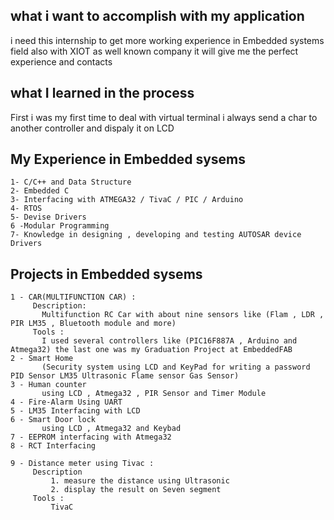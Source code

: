 ## what i want to accomplish with my application
 i need this internship to get more working experience in Embedded systems field also with XIOT as well known company it will give me the perfect experience and contacts 
 
 
 ## what I learned in the process
   First i was my first time to deal with virtual terminal i always send a char to another controller and dispaly it on LCD 
   
   
 ## My Experience in Embedded sysems 
 
 ``` 
 1- C/C++ and Data Structure
 2- Embedded C
 3- Interfacing with ATMEGA32 / TivaC / PIC / Arduino
 4- RTOS
 5- Devise Drivers
 6 -Modular Programming
 7- Knowledge in designing , developing and testing AUTOSAR device Drivers

```
 ## Projects in Embedded sysems 
 
 ``` 
1 - CAR(MULTIFUNCTION CAR) :
      Description:
        Multifunction RC Car with about nine sensors like (Flam , LDR , PIR LM35 , Bluetooth module and more)
      Tools :
        I used several controllers like (PIC16F887A , Arduino and Atmega32) the last one was my Graduation Project at EmbeddedFAB
2 - Smart Home
        (Security system using LCD and KeyPad for writing a password PID Sensor LM35 Ultrasonic Flame sensor Gas Sensor)
3 - Human counter
        using LCD , Atmega32 , PIR Sensor and Timer Module
4 - Fire-Alarm Using UART
5 - LM35 Interfacing with LCD
6 - Smart Door lock
        using LCD , Atmega32 and Keybad
7 - EEPROM interfacing with Atmega32
8 - RCT Interfacing

9 - Distance meter using Tivac :
      Description
          1. measure the distance using Ultrasonic
          2. display the result on Seven segment
      Tools :
          TivaC
```
